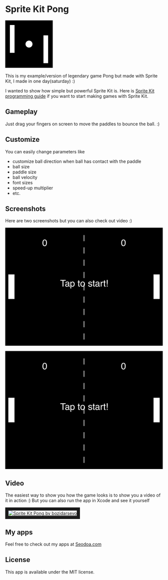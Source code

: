 Sprite Kit Pong
=========================

![Icon](https://raw.githubusercontent.com/bozidarsevo/sprite-kit-pong/master/Sprite%20Kit%20Pong/Images.xcassets/AppIcon.appiconset/Icon76%402x.png)

This is my example/version of legendary game Pong but made with Sprite Kit, I made in one day(saturday) :)

I wanted to show how simple but powerful Sprite Kit is.
Here is [Sprite Kit programming guide](https://developer.apple.com/Library/ios/documentation/GraphicsAnimation/Conceptual/SpriteKit_PG/Introduction/Introduction.html "sprite kit") if you want to start making games with Sprite Kit.

## Gameplay

Just drag your fingers on screen to move the paddles to bounce the ball. :)

## Customize

You can easily change parameters like
* customize ball direction when ball has contact with the paddle
* ball size
* paddle size
* ball velocity
* font sizes
* speed-up multiplier
* etc.

## Screenshots

Here are two screenshots but you can also check out video :)

![screen1](https://raw.githubusercontent.com/bozidarsevo/sprite-kit-pong/master/screen1.png)

![screen2](https://raw.githubusercontent.com/bozidarsevo/sprite-kit-pong/master/screen1.png)

## Video

The easiest way to show you how the game looks is to show you a video of it in action :)
But you can also run the app in Xcode and see it yourself

<a href="http://www.youtube.com/watch?feature=player_embedded&v=KopEKPms4VY
" target="_blank"><img src="http://img.youtube.com/vi/KopEKPms4VY/0.jpg" 
alt="Sprite Kit Pong by bozidarsevo" width="240" height="180" border="10" /></a>

## My apps

Feel free to check out my apps at [Seodoa.com](http://seodoa.com/ "seodoa")

## License

This app is available under the MIT license.
